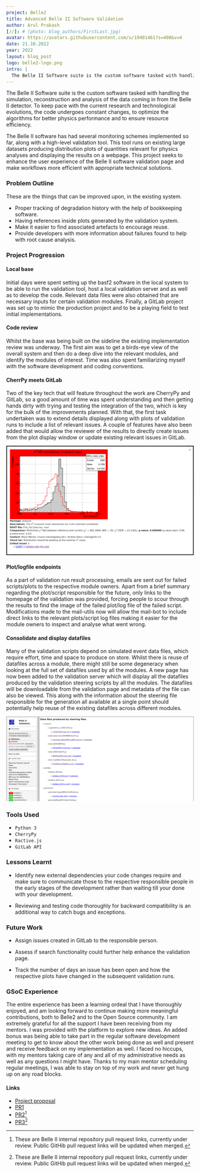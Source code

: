 ```yaml
---
project: Belle2
title: Advanced Belle II Software Validation
author: Arul Prakash
[//]: # (photo: blog_authors/FirstLast.jpg)
avatar: https://avatars.githubusercontent.com/u/19401461?s=400&v=4
date: 21.10.2022
year: 2022
layout: blog_post
logo: belle2-logo.png
intro: |
  The Belle II Software suite is the custom software tasked with handling the simulation, reconstruction and analysis of the data coming in from the Belle detectors. Belle II Software has had several monitoring schemes implemented so far, along with a high-level validation tool. This project seeks to enhance the user experience of the Belle II software validation page and make workflows more efficient with appropriate technical solutions.
---
```


The Belle II Software suite is the custom software tasked with handling the simulation, reconstruction and analysis of the data coming in from the Belle II detector. To keep pace with the current research and technological evolutions, the code undergoes constant changes, to optimize the algorithms for better physics performance and to ensure resource efficiency.

The Belle II software has had several monitoring schemes implemented so far, along with a high-level validation tool. This tool runs on existing large datasets producing distribution plots of quantities relevant for physics analyses and displaying the results on a webpage. This project seeks to enhance the user experience of the Belle II software validation page and make workflows more efficient with appropriate technical solutions.

### Problem Outline

These are the things that can be improved upon, in the existing system.

 * Proper tracking of degradation history with the help of bookkeeping software.
 * Having references inside plots generated by the validation system.
 * Make it easier to find associated artefacts to encourage reuse.
 * Provide developers with more information about failures found to help with root cause analysis. 


### Project Progression

 #### Local base
 
 Initial days were spent setting up the basf2 software in the local system to be able to run the validation tool, host a local validation server and as well as to develop the code. Relevant data files were also obtained that are necessary inputs for certain validation modules. Finally, a GitLab project was set up to mimic the production project and to be a playing field to test initial implementations. 

 #### Code review 
 
 Whilst the base was being built on the sideline the existing implementation review was underway. The first aim was to get a birds-eye view of the overall system and then do a deep dive into the relevant modules, and identify the modules of interest. Time was also spent familiarizing myself with the software development and coding conventions. 

 #### CherrPy meets GitLab
 
 Two of the key tech that will feature throughout the work are CherryPy and GitLab, so a good amount of time was spent understanding and then getting hands dirty with trying and testing the integration of the two, which is key for the bulk of the improvements planned. With that, the first task undertaken was to extend details displayed along with plots of validation runs to include a list of relevant issues. A couple of features have also been added that would allow the reviewer of the results to directly create issues from the plot display window or update existing relevant issues in GitLab. 
 
![Linked issue and update option](https://github.com/alexverus/GSoC2022/blob/3d3032e945dac8281c7b342f8b74bb9864a7bc73/Plot.PNG?raw=true&s=800)
 
 #### Plot/logfile endpoints
 
 As a part of validation run result processing, emails are sent out for failed scripts/plots to the respective module owners. Apart from a brief summary regarding the plot/script responsible for the future, only links to the homepage of the validation was provided, forcing people to scour through the results to find the image of the failed plot/log file of the failed script. Modifications made to the mail-utils now will allow the mail-bot to include direct links to the relevant plots/script log files making it easier for the module owners to inspect and analyse what went wrong. 
 
 #### Consolidate and display datafiles
 
 Many of the validation scripts depend on simulated event data files, which require effort, time and space to produce on store. Whilst there is reuse of datafiles across a module, there might still be some degeneracy when looking at the full set of datafiles used by all the modules. A new page has now been added to the validation server which will display all the datafiles produced by the validation steering scripts by all the modules. The datafiles will be downloadable from the validation page and metadata of the file can also be viewed. This along with the information about the steering file responsible for the generation all available at a single point should potentially help reuse of the existing datafiles across different modules.  
 
![Data files page](https://github.com/alexverus/GSoC2022/blob/3d3032e945dac8281c7b342f8b74bb9864a7bc73/Data_files.PNG?raw=true&s=800) 

### Tools Used

  * `Python 3`
  * `CherryPy`
  * `Ractive.js`
  * `GitLab API`
  
### Lessons Learnt

  * Identify new external dependencies your code changes require and make sure to communicate those to the respective responsible people in the early stages of the development rather than waiting till your done with your development. 

  * Reviewing and testing code thoroughly for backward compatibility is an additional way to catch bugs and exceptions. 

### Future Work

  * Assign issues created in GitLab to the responsible person.
  
  * Assess if search functionality could further help enhance the validation page. 
  
  * Track the number of days an issue has been open and how the respective plots have changed in the subsequent validation runs.  

### GSoC Experience
The entire experience has been a learning ordeal that I have thoroughly enjoyed, and am looking forward to continue making more meaningful contributions, both to Belle2 and to the Open Source community. I am extremely grateful for all the support I have been receiving from my mentors. I was provided with the platform to explore new ideas. An added bonus was being able to take part in the regular software development meeting to get to know about the other work being done as well and present and receive feedback on my implementation as well. I faced no hiccups, with my mentors taking care of any and all of my administrative needs as well as any questions I might have. Thanks to my main mentor scheduling regular meetings, I was able to stay on top of my work and never get hung up on any road blocks.

#### Links
 * [Project proposal](https://hepsoftwarefoundation.org/gsoc/2022/proposal_Belle2Validation.html)
 * [PR1](https://github.com/belle2/basf2/commit/24d1f180b91b40a9ee47af7d86ee47e11a18bc93)
 * [PR2](https://stash.desy.de/projects/B2/repos/basf2/pull-requests/1296/overview)[^1]
 * [PR3](https://stash.desy.de/projects/B2/repos/basf2/pull-requests/1399/overview)[^1]
 
 [^1]: These are Belle II internal repository pull request links, currently under review. Public GitHib pull request links will be updated when merged. 
